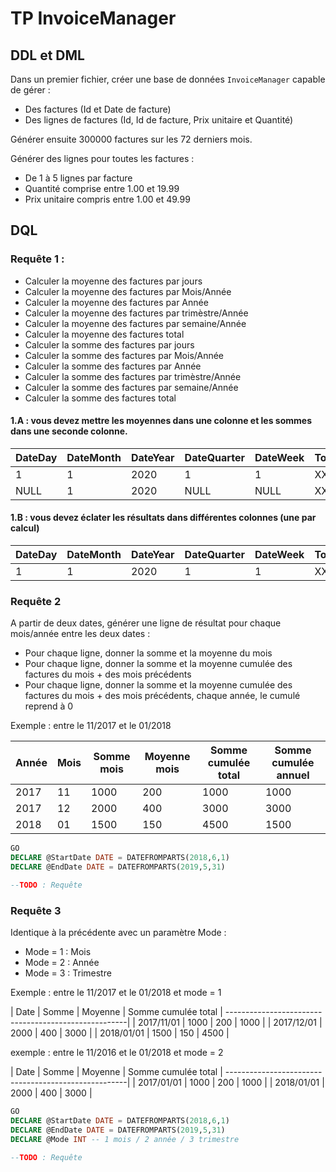 # TP InvoiceManager

## DDL et DML
Dans un premier fichier, créer une base de données `InvoiceManager` capable de gérer :
- Des factures (Id et Date de facture)
- Des lignes de factures (Id, Id de facture, Prix unitaire et Quantité)

Générer ensuite 300000 factures sur les 72 derniers mois.

Générer des lignes pour toutes les factures :
- De 1 à 5 lignes par facture
- Quantité comprise entre 1.00 et 19.99
- Prix unitaire compris entre 1.00 et 49.99

## DQL

### Requête 1 :
- Calculer la moyenne des factures par jours
- Calculer la moyenne des factures par Mois/Année
- Calculer la moyenne des factures par Année
- Calculer la moyenne des factures par trimèstre/Année
- Calculer la moyenne des factures par semaine/Année
- Calculer la moyenne des factures total
- Calculer la somme des factures par jours
- Calculer la somme des factures par Mois/Année
- Calculer la somme des factures par Année
- Calculer la somme des factures par trimèstre/Année
- Calculer la somme des factures par semaine/Année
- Calculer la somme des factures total

#### 1.A : vous devez mettre les moyennes dans une colonne et les sommes dans une seconde colonne.

| DateDay | DateMonth | DateYear | DateQuarter | DateWeek | TotalAverage | TotalSum |
|---------|-----------|----------|-------------|----------|--------------|----------|
|       1 |         1 |     2020 |           1 |        1 |        XXX   |      XXX |
|    NULL |         1 |     2020 |        NULL |     NULL |        XXX   |      XXX |


#### 1.B : vous devez éclater les résultats dans différentes colonnes (une par calcul)

| DateDay | DateMonth | DateYear | DateQuarter | DateWeek | TotalAveragePerDay | TotalAveragePerYearMonth | ... |
|---------|-----------|----------|-------------|----------|--------------------|--------------------------|-----|
|       1 |         1 |     2020 |           1 |        1 |              XXX   |                      XXX | ... |



### Requête 2
A partir de deux dates, générer une ligne de résultat pour chaque mois/année entre les deux dates :
- Pour chaque ligne, donner la somme et la moyenne du mois
- Pour chaque ligne, donner la somme et la moyenne cumulée des factures du mois + des mois précédents
- Pour chaque ligne, donner la somme et la moyenne cumulée des factures du mois + des mois précédents, chaque année, le cumulé reprend à 0

Exemple : entre le 11/2017 et le 01/2018

| Année | Mois | Somme mois | Moyenne mois | Somme cumulée total | Somme cumulée annuel | 
|-------|------|------------|--------------|---------------------|----------------------|
| 2017  | 11   | 1000       | 200          | 1000                | 1000                 |
| 2017  | 12   | 2000       | 400          | 3000                | 3000                 |
| 2018  | 01   | 1500       | 150          | 4500                | 1500                 |

``` sql
GO
DECLARE @StartDate DATE = DATEFROMPARTS(2018,6,1)
DECLARE @EndDate DATE = DATEFROMPARTS(2019,5,31)

--TODO : Requête

```


### Requête 3
Identique à la précédente avec un paramètre Mode : 
- Mode = 1 : Mois
- Mode = 2 : Année 
- Mode = 3 : Trimestre

Exemple : entre le 11/2017 et le 01/2018 et mode = 1

 | Date       | Somme | Moyenne | Somme cumulée total | 
 -----------------------------------------------------|
 | 2017/11/01 | 1000  | 200     | 1000                |
 | 2017/12/01 | 2000  | 400     | 3000                |
 | 2018/01/01 | 1500  | 150     | 4500                |

  exemple : entre le 11/2016 et le 01/2018 et mode = 2

 | Date       | Somme | Moyenne | Somme cumulée total | 
 -----------------------------------------------------|
 | 2017/01/01 | 1000  | 200     | 1000                |
 | 2018/01/01 | 2000  | 400     | 3000                |

``` sql
GO
DECLARE @StartDate DATE = DATEFROMPARTS(2018,6,1)
DECLARE @EndDate DATE = DATEFROMPARTS(2019,5,31)
DECLARE @Mode INT -- 1 mois / 2 année / 3 trimestre

--TODO : Requête

```